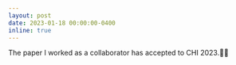 ```yaml
---
layout: post
date: 2023-01-18 00:00:00-0400
inline: true
---
```


The paper I worked as a collaborator has accepted to CHI 2023.🎉🎉
